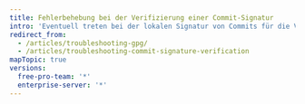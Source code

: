 ```yaml
---
title: Fehlerbehebung bei der Verifizierung einer Commit-Signatur
intro: 'Eventuell treten bei der lokalen Signatur von Commits für die Verifizierung auf {% data variables.product.product_name %} unerwartete Issues auf, die Du beheben musst.'
redirect_from:
  - /articles/troubleshooting-gpg/
  - /articles/troubleshooting-commit-signature-verification
mapTopic: true
versions:
  free-pro-team: '*'
  enterprise-server: '*'
---
```


